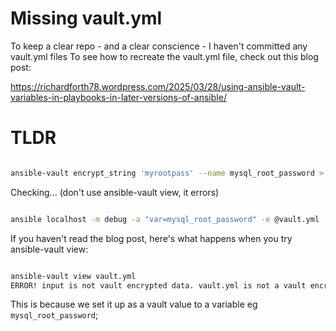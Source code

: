 # Missing vault.yml

To keep a clear repo  - and a clear conscience -  I haven't committed any vault.yml files
To see how to recreate the vault.yml file, check out this blog post:

https://richardforth78.wordpress.com/2025/03/28/using-ansible-vault-variables-in-playbooks-in-later-versions-of-ansible/

# TLDR

```bash

ansible-vault encrypt_string 'myrootpass' --name mysql_root_password > vault.yml

```

Checking... 
(don't use ansible-vault view, it errors)

```bash

ansible localhost -m debug -a "var=mysql_root_password" -e @vault.yml

```

If you haven't read the blog post, here's what happens when you try ansible-vault view:


```bash

ansible-vault view vault.yml
ERROR! input is not vault encrypted data. vault.yml is not a vault encrypted file for vault.yml

```

This is because we set it up as a vault value to a variable eg `mysql_root_password`;

